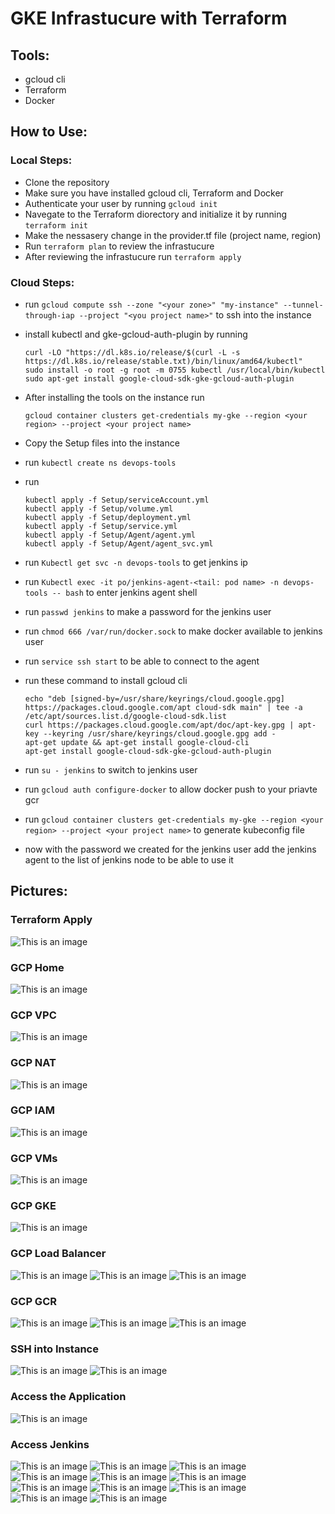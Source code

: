 # GKE Infrastucure with Terraform

## Tools:

- gcloud cli
- Terraform
- Docker

## How to Use:

### Local Steps:

- Clone the repository
- Make sure you have installed gcloud cli, Terraform and Docker
- Authenticate your user by running
  `gcloud init`
- Navegate to the Terraform diorectory and initialize it by running
  `terraform init`
- Make the nessasery change in the provider.tf file (project name, region)
- Run `terraform plan` to review the infrastucure
- After reviewing the infrastucure run `terraform apply`

### Cloud Steps:

- run `gcloud compute ssh --zone "<your zone>" "my-instance" --tunnel-through-iap --project "<you project name>"` to ssh into the instance
- install kubectl and gke-gcloud-auth-plugin by running

  ```
  curl -LO "https://dl.k8s.io/release/$(curl -L -s https://dl.k8s.io/release/stable.txt)/bin/linux/amd64/kubectl"
  sudo install -o root -g root -m 0755 kubectl /usr/local/bin/kubectl
  sudo apt-get install google-cloud-sdk-gke-gcloud-auth-plugin
  ```

- After installing the tools on the instance run

  ```
  gcloud container clusters get-credentials my-gke --region <your region> --project <your project name>
  ```

- Copy the Setup files into the instance
- run `kubectl create ns devops-tools`
- run
  ```
  kubectl apply -f Setup/serviceAccount.yml
  kubectl apply -f Setup/volume.yml
  kubectl apply -f Setup/deployment.yml
  kubectl apply -f Setup/service.yml
  kubectl apply -f Setup/Agent/agent.yml
  kubectl apply -f Setup/Agent/agent_svc.yml
  ```
- run `Kubectl get svc -n devops-tools` to get jenkins ip
- run `Kubectl exec -it po/jenkins-agent-<tail: pod name> -n devops-tools -- bash` to enter jenkins agent shell
- run `passwd jenkins` to make a password for the jenkins user
- run `chmod 666 /var/run/docker.sock` to make docker available to jenkins user
- run `service ssh start` to be able to connect to the agent
- run these command to install gcloud cli

  ```
  echo "deb [signed-by=/usr/share/keyrings/cloud.google.gpg] https://packages.cloud.google.com/apt cloud-sdk main" | tee -a /etc/apt/sources.list.d/google-cloud-sdk.list
  curl https://packages.cloud.google.com/apt/doc/apt-key.gpg | apt-key --keyring /usr/share/keyrings/cloud.google.gpg add -
  apt-get update && apt-get install google-cloud-cli
  apt-get install google-cloud-sdk-gke-gcloud-auth-plugin
  ```

- run `su - jenkins` to switch to jenkins user
- run `gcloud auth configure-docker` to allow docker push to your priavte gcr
- run `gcloud container clusters get-credentials my-gke --region <your region> --project <your project name>` to generate kubeconfig file
- now with the password we created for the jenkins user add the jenkins agent to the list of jenkins node to be able to use it

## Pictures:

### Terraform Apply

![This is an image](./Pics/terraform_apply.png)

### GCP Home

![This is an image](./Pics/gcp_home.png)

### GCP VPC

![This is an image](./Pics/gcp_vpc.png)

### GCP NAT

![This is an image](./Pics/gcp_nat.png)

### GCP IAM

![This is an image](./Pics/gcp_iam.png)

### GCP VMs

![This is an image](./Pics/gcp_vms.png)

### GCP GKE

![This is an image](./Pics/gcp_gke.png)

### GCP Load Balancer

![This is an image](./Pics/gcp_loadbalancer.png)
![This is an image](./Pics/gcp_loadbalancer_view_app.png)
![This is an image](./Pics/gcp_loadbalancer_view_jenkins.png)

### GCP GCR

![This is an image](./Pics/gcp_gcr.png)
![This is an image](./Pics/gcp_gcr_view.png)
![This is an image](./Pics/gcp_gcr_view_image.png)

### SSH into Instance

![This is an image](./Pics/instance_kubectl.png)
![This is an image](./Pics/instance_gcloud_plugin.png)

### Access the Application

![This is an image](./Pics/access_app.png)

### Access Jenkins

![This is an image](./Pics/access_jenkins.png)
![This is an image](./Pics/jenkins_pipeline.png)
![This is an image](./Pics/jenkins_pipeline_view.png)
![This is an image](./Pics/jenkins_pipeline_config_1.png)
![This is an image](./Pics/jenkins_pipeline_config_2.png)
![This is an image](./Pics/jenkins_pipeline_config_3.png)
![This is an image](./Pics/jenkins_pipeline_config_4.png)
![This is an image](./Pics/jenkins_pipeline_job_console_1.png)
![This is an image](./Pics/jenkins_pipeline_job_console_2.png)
![This is an image](./Pics/jenkins_pipeline_job_console_3.png)
![This is an image](./Pics/jenkins_pipeline_job_console_4.png)
